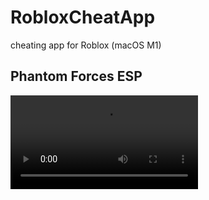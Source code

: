 # RobloxCheatApp
cheating app for Roblox (macOS M1)

## Phantom Forces ESP
![](https://github.com/notahacker8/RobloxCheatApp/blob/main/clip.mov)
